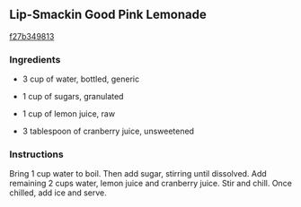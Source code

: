 ## Lip-Smackin Good Pink Lemonade

[f27b349813](http://tastykitchen.com/recipes/drinks/lip-smackine28099-good-pink-lemonade/)

### Ingredients

 - 3 cup of water, bottled, generic

 - 1 cup of sugars, granulated

 - 1 cup of lemon juice, raw

 - 3 tablespoon of cranberry juice, unsweetened

### Instructions

Bring 1 cup water to boil. Then add sugar, stirring until dissolved. Add remaining 2 cups water, lemon juice and cranberry juice. Stir and chill. Once chilled, add ice and serve.